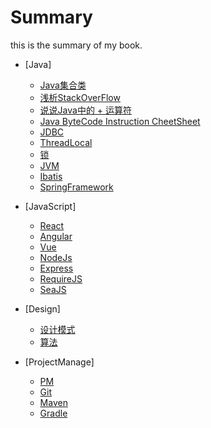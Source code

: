 # Summary

this is the summary of my book.

* [Java]
    * [Java集合类](Java/core/collections.md)
    * [浅析StackOverFlow](Java/core/StackOverFlow.md)
    * [说说Java中的 + 运算符](Java/core/plusInJava.md)
    * [Java ByteCode Instruction CheetSheet](Java/core/bytecode.md)
    * [JDBC](Java/core/JDBC.md)
    * [ThreadLocal](Java/core/ThreadLocal.md)
    * [锁](Java/core/lock.md)
    * [JVM](Java/core/JVM.md)
    * [Ibatis](Java/framework/ibatis.md)
    * [SpringFramework](Java/framework/spring.md)

* [JavaScript]
    * [React](JavaScript/framework/react.js.md)
    * [Angular](JavaScript/framework/angular.js.md)
    * [Vue](JavaScript/framework/vue.js.md)
    * [NodeJs](JavaScript/framework/node.js.md)
    * [Express](JavaScript/framework/express.md)
    * [RequireJS](JavaScript/framework/require.js.md)
    * [SeaJS](JavaScript/framework/sea.js.md)

* [Design]
    * [设计模式](design/DP.md)
    * [算法](design/算法.md)

* [ProjectManage]
    * [PM](PM/PM.md)
    * [Git](PM/git.md)
    * [Maven](PM/maven.md)
    * [Gradle](PM/gradle.md)
